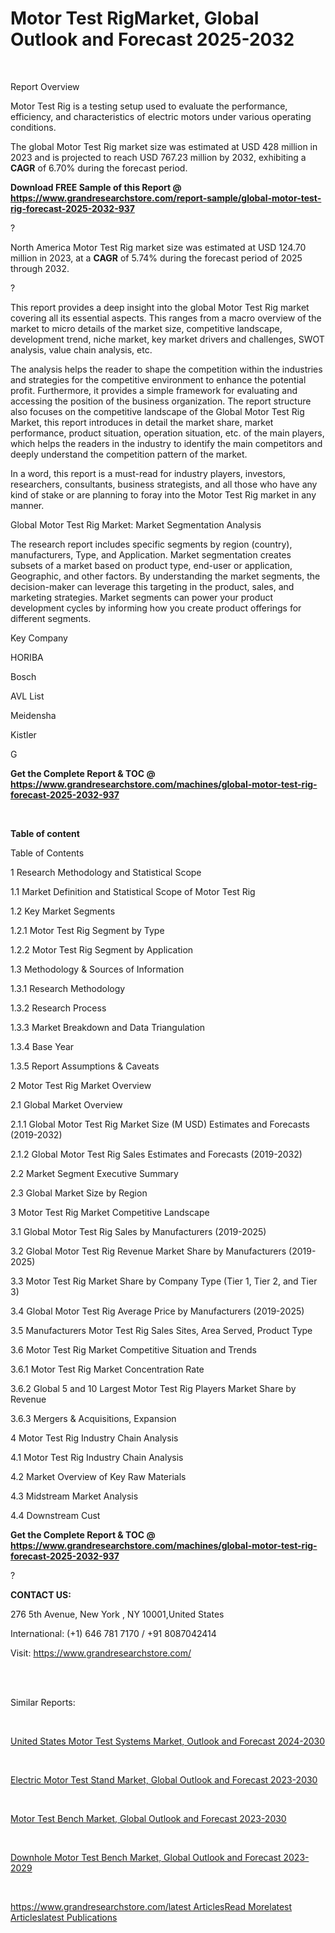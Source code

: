 <h1>Motor Test RigMarket, Global Outlook and Forecast 2025-2032</h1><br/><p>Report Overview</p>
 
 
 
 <p>Motor Test Rig is a testing setup used to evaluate the performance, efficiency, and characteristics of electric motors under various operating conditions.</p>
 
 
 
 <p>The global Motor Test Rig market size was estimated at USD 428 million in 2023 and is projected to reach USD 767.23 million by 2032, exhibiting a <strong>CAGR</strong> of 6.70% during the forecast period.</p>
 
 
 
 <div><b>Download FREE Sample of this Report @ <a href="https://www.grandresearchstore.com/report-sample/global-motor-test-rig-forecast-2025-2032-937">https://www.grandresearchstore.com/report-sample/global-motor-test-rig-forecast-2025-2032-937</a></b></div>
 
 
 
 <p>? </p>
 
 
 
 <p>North America Motor Test Rig market size was estimated at USD 124.70 million in 2023, at a <strong>CAGR</strong> of 5.74% during the forecast period of 2025 through 2032.</p>
 
 
 
 <p>? </p>
 
 
 
 <p>This report provides a deep insight into the global Motor Test Rig market covering all its essential aspects. This ranges from a macro overview of the market to micro details of the market size, competitive landscape, development trend, niche market, key market drivers and challenges, SWOT analysis, value chain analysis, etc.</p>
 
 
 
 <p>The analysis helps the reader to shape the competition within the industries and strategies for the competitive environment to enhance the potential profit. Furthermore, it provides a simple framework for evaluating and accessing the position of the business organization. The report structure also focuses on the competitive landscape of the Global Motor Test Rig Market, this report introduces in detail the market share, market performance, product situation, operation situation, etc. of the main players, which helps the readers in the industry to identify the main competitors and deeply understand the competition pattern of the market.</p>
 
 
 
 <p>In a word, this report is a must-read for industry players, investors, researchers, consultants, business strategists, and all those who have any kind of stake or are planning to foray into the Motor Test Rig market in any manner.</p>
 
 
 
 <p>Global Motor Test Rig Market: Market Segmentation Analysis</p>
 
 
 
 <p>The research report includes specific segments by region (country), manufacturers, Type, and Application. Market segmentation creates subsets of a market based on product type, end-user or application, Geographic, and other factors. By understanding the market segments, the decision-maker can leverage this targeting in the product, sales, and marketing strategies. Market segments can power your product development cycles by informing how you create product offerings for different segments.</p>
 
 
 
 <p>Key Company</p>
 
 
 
 <p>HORIBA</p>
 
 
 
 <p>Bosch</p>
 
 
 
 <p>AVL List</p>
 
 
 
 <p>Meidensha</p>
 
 
 
 <p>Kistler</p>
 
 
 
 <p>G</p>
 
 
 
 <div><b>Get the Complete Report & TOC @ <a href="https://www.grandresearchstore.com/machines/global-motor-test-rig-forecast-2025-2032-937">https://www.grandresearchstore.com/machines/global-motor-test-rig-forecast-2025-2032-937</a></b></div>
 
 
 
 <p><br />
 
 <b>Table of content</b></p>
 
 
 
 <p>Table of Contents<br />
 
 1 Research Methodology and Statistical Scope<br />
 
 1.1 Market Definition and Statistical Scope of Motor Test Rig<br />
 
 1.2 Key Market Segments<br />
 
 1.2.1 Motor Test Rig Segment by Type<br />
 
 1.2.2 Motor Test Rig Segment by Application<br />
 
 1.3 Methodology & Sources of Information<br />
 
 1.3.1 Research Methodology<br />
 
 1.3.2 Research Process<br />
 
 1.3.3 Market Breakdown and Data Triangulation<br />
 
 1.3.4 Base Year<br />
 
 1.3.5 Report Assumptions & Caveats<br />
 
 2 Motor Test Rig Market Overview<br />
 
 2.1 Global Market Overview<br />
 
 2.1.1 Global Motor Test Rig Market Size (M USD) Estimates and Forecasts (2019-2032)<br />
 
 2.1.2 Global Motor Test Rig Sales Estimates and Forecasts (2019-2032)<br />
 
 2.2 Market Segment Executive Summary<br />
 
 2.3 Global Market Size by Region<br />
 
 3 Motor Test Rig Market Competitive Landscape<br />
 
 3.1 Global Motor Test Rig Sales by Manufacturers (2019-2025)<br />
 
 3.2 Global Motor Test Rig Revenue Market Share by Manufacturers (2019-2025)<br />
 
 3.3 Motor Test Rig Market Share by Company Type (Tier 1, Tier 2, and Tier 3)<br />
 
 3.4 Global Motor Test Rig Average Price by Manufacturers (2019-2025)<br />
 
 3.5 Manufacturers Motor Test Rig Sales Sites, Area Served, Product Type<br />
 
 3.6 Motor Test Rig Market Competitive Situation and Trends<br />
 
 3.6.1 Motor Test Rig Market Concentration Rate<br />
 
 3.6.2 Global 5 and 10 Largest Motor Test Rig Players Market Share by Revenue<br />
 
 3.6.3 Mergers & Acquisitions, Expansion<br />
 
 4 Motor Test Rig Industry Chain Analysis<br />
 
 4.1 Motor Test Rig Industry Chain Analysis<br />
 
 4.2 Market Overview of Key Raw Materials<br />
 
 4.3 Midstream Market Analysis<br />
 
 4.4 Downstream Cust</p>
 
 
 
 <div><b>Get the Complete Report & TOC @ <a href="https://www.grandresearchstore.com/machines/global-motor-test-rig-forecast-2025-2032-937">https://www.grandresearchstore.com/machines/global-motor-test-rig-forecast-2025-2032-937</a></b></div>
 
 
 
 <p>? </p>
 
 
 
 <p><b>CONTACT US:</b><br />
 
 276 5th Avenue, New York , NY 10001,United States<br />
 
 International: (+1) 646 781 7170 / +91 8087042414<br />
 
 Visit: <a href="https://www.grandresearchstore.com/">https://www.grandresearchstore.com/</a><br />
 
 <br />
 
 <br />
 
 Similar Reports:<br />
 
 <br />
 
 <a href="https://www.grandresearchstore.com/manufacturing-and-construction/united-states-motor-test-systems-forecast-2024-2030-936">United States Motor Test Systems Market, Outlook and Forecast 2024-2030</a><br />
 
 <br />
 
 <a href="https://www.grandresearchstore.com/machines/global-electric-motor-test-st-forecast-2023-2030-815">Electric Motor Test Stand Market, Global Outlook and Forecast 2023-2030</a><br />
 
 <br />
 
 <a href="https://www.grandresearchstore.com/machines/global-motor-test-bench-forecast-2023-2030-287">Motor Test Bench Market, Global Outlook and Forecast 2023-2030</a><br />
 
 <br />
 
 <a href="https://www.grandresearchstore.com/machines/global-downhole-motor-test-bench-forecast-2023-2029-995">Downhole Motor Test Bench Market, Global Outlook and Forecast 2023-2029</a><br />
 
 <br />
 
 <a href="https://gyeongbokgung.com">https://www.grandresearchstore.com/</a><a href="https://hallyeomaritime.com">latest Articles</a><a href="https://jingwansa.com">Read More</a><a href="https://nguoiviet.jp/">latest Articles</a><a href="https://www.intelmarketresearch.com/">latest Publications</a></p>